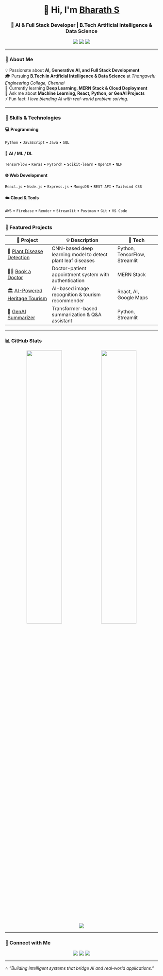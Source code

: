 <!-- Profile Header -->
<h1 align="center">👋 Hi, I'm <a href="https://linkedin.com/in/bharath-s-812037327" target="_blank">Bharath S</a></h1>

<h3 align="center">🚀 AI & Full Stack Developer | B.Tech Artificial Intelligence & Data Science</h3>

<p align="center">
  <a href="https://github.com/bharath3010"><img src="https://img.shields.io/badge/GitHub-%2312100E.svg?style=flat&logo=github&logoColor=white"/></a>
  <a href="https://linkedin.com/in/bharath-s-812037327"><img src="https://img.shields.io/badge/LinkedIn-%230077B5.svg?style=flat&logo=linkedin&logoColor=white"/></a>
  <a href="mailto:soundaruma2003@gmail.com"><img src="https://img.shields.io/badge/Email-%23EA4335.svg?style=flat&logo=gmail&logoColor=white"/></a>
</p>

---

### 🌟 About Me

💡 Passionate about **AI, Generative AI, and Full Stack Development**  
🎓 Pursuing **B.Tech in Artificial Intelligence & Data Science** at *Thangavelu Engineering College, Chennai*  
🌱 Currently learning **Deep Learning, MERN Stack & Cloud Deployment**  
💬 Ask me about **Machine Learning, React, Python, or GenAI Projects**  
⚡ Fun fact: *I love blending AI with real-world problem solving.*

---

### 🧠 Skills & Technologies

#### 💻 Programming
`Python` • `JavaScript` • `Java` • `SQL`

#### 🧠 AI / ML / DL
`TensorFlow` • `Keras` • `PyTorch` • `Scikit-learn` • `OpenCV` • `NLP`

#### 🌐 Web Development
`React.js` • `Node.js` • `Express.js` • `MongoDB` • `REST API` • `Tailwind CSS`

#### ☁️ Cloud & Tools
`AWS` • `Firebase` • `Render` • `Streamlit` • `Postman` • `Git` • `VS Code`

---

### 📌 Featured Projects

| 🚀 Project | 💡 Description | 🧰 Tech |
|-------------|----------------|---------|
| 🌿 [Plant Disease Detection](https://github.com/bharath3010/plant-disease-detection) | CNN-based deep learning model to detect plant leaf diseases | Python, TensorFlow, Streamlit |
| 👩‍⚕️ [Book a Doctor](https://github.com/bharath3010/book-a-doctor) | Doctor-patient appointment system with authentication | MERN Stack |
| 🏛️ [AI-Powered Heritage Tourism](https://github.com/bharath3010/ai-heritage-tourism) | AI-based image recognition & tourism recommender | React, AI, Google Maps |
| 🤖 [GenAI Summarizer](https://github.com/bharath3010/genai-summarizer) | Transformer-based summarization & Q&A assistant | Python, Streamlit |

---

### 📊 GitHub Stats

<p align="center">
  <img width="48%" src="https://github-readme-stats.vercel.app/api?username=bharath3010&show_icons=true&theme=tokyonight" />
  <img width="48%" src="https://github-readme-streak-stats.herokuapp.com/?user=bharath3010&theme=tokyonight" />
</p>

<p align="center">
  <img src="https://github-readme-stats.vercel.app/api/top-langs/?username=bharath3010&layout=compact&theme=tokyonight" />
</p>

---

### 🤝 Connect with Me

<p align="center">
  <a href="https://linkedin.com/in/bharath-s-812037327"><img src="https://img.shields.io/badge/LinkedIn-%230077B5.svg?style=for-the-badge&logo=linkedin&logoColor=white"/></a>
  <a href="mailto:soundaruma2003@gmail.com"><img src="https://img.shields.io/badge/Email-%23EA4335.svg?style=for-the-badge&logo=gmail&logoColor=white"/></a>
  <a href="https://github.com/bharath3010"><img src="https://img.shields.io/badge/GitHub-%2312100E.svg?style=for-the-badge&logo=github&logoColor=white"/></a>
</p>

---

⭐ *“Building intelligent systems that bridge AI and real-world applications.”*
